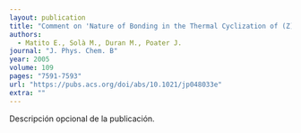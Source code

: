 ```yaml
---
layout: publication
title: "Comment on 'Nature of Bonding in the Thermal Cyclization of (Z)-1,2,4,6-Heptatetraene and its Heterosubstituted Analogues'"
authors:
  - Matito E., Solà M., Duran M., Poater J.
journal: "J. Phys. Chem. B"
year: 2005
volume: 109
pages: "7591-7593"
url: "https://pubs.acs.org/doi/abs/10.1021/jp048033e"
extra: ""
---
```


Descripción opcional de la publicación.
